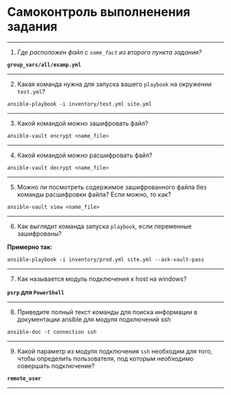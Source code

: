 # Самоконтроль выполненения задания

----
1. *Где расположен файл с `some_fact` из второго пункта задания?*

**`group_vars/all/examp.yml`**

----
2. Какая команда нужна для запуска вашего `playbook` на окружении `test.yml`?

```
ansible-playbook -i inventory/test.yml site.yml
```

----
3. Какой командой можно зашифровать файл?

```
ansible-vault encrypt <name_file>
```

----
4. Какой командой можно расшифровать файл?

```
ansible-vault decrypt <name_file>
```

----
5. Можно ли посмотреть содержимое зашифрованного файла без команды расшифровки файла? Если можно, то как?

```
ansible-vault view <name_file>
```

----
6. Как выглядит команда запуска `playbook`, если переменные зашифрованы?

**Примерно так:**
```
ansible-playbook -i inventory/prod.yml site.yml --ask-vault-pass
```

----
7. Как называется модуль подключения к host на windows?

**`psrp` для `PowerShell`**

----
8. Приведите полный текст команды для поиска информации в документации ansible для модуля подключений ssh

```
ansible-doc -t connection ssh
```

----
9. Какой параметр из модуля подключения `ssh` необходим для того, чтобы определить пользователя, под которым необходимо совершать подключение?

**`remote_user`**

----
